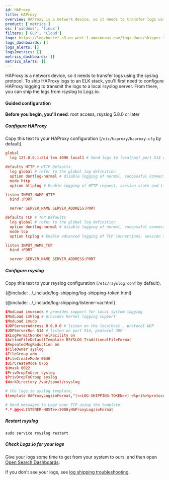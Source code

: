 ```yaml
---
id: HAProxy
title: HAProxy
overview: HAProxy is a network device, so it needs to transfer logs using the syslog protocol.
product: ['metrics']
os: ['windows', 'linux']
filters: ['GCP', 'Cloud']
logo: https://logzbucket.s3.eu-west-1.amazonaws.com/logz-docs/shipper-logos/haproxy-logo.png
logs_dashboards: []
logs_alerts: []
logs2metrics: []
metrics_dashboards: []
metrics_alerts: []
---
```




HAProxy is a network device, so it needs to transfer logs using the syslog protocol.
To ship HAProxy logs to an ELK stack, you'll first need to configure HAProxy logging to transmit the logs to a local rsyslog server.
From there, you can ship the logs from rsyslog to Logz.io.

#### Guided configuration

**Before you begin, you'll need**:
root access,
rsyslog 5.8.0 or later

 

##### Configure HAProxy

Copy this text to your HAProxy configuration (`/etc/haproxy/haproxy.cfg` by default).

```conf
global
  log 127.0.0.1:514 len 4096 local1 # Send logs to localhost port 514 over UDP, facility set to ‘local1’

defaults HTTP # HTTP Defaults
  log global # refer to the global log definition
  option dontlog-normal # disable logging of normal, successful connections
  mode http
  option httplog # Enable logging of HTTP request, session state and timers

listen INPUT_NAME_HTTP
  bind :PORT

  server SERVER_NAME SERVER_ADDRESS:PORT

defaults TCP # TCP Defaults
  log global # refer to the global log definition
  option dontlog-normal # disable logging of normal, successful connections
  mode tcp
  option tcplog # Enable advanced logging of TCP connections, session state and timers

listen INPUT_NAME_TCP
  bind :PORT

  server SERVER_NAME SERVER_ADDRESS:PORT
```

##### Configure rsyslog

Copy this text to your rsyslog configuration (`/etc/rsyslog.conf` by default).

{@include: ../_include/log-shipping/log-shipping-token.html}

{@include: ../_include/log-shipping/listener-var.html} 

```conf
$ModLoad imuxsock # provides support for local system logging
$ModLoad imklog # provides kernel logging support
$ModLoad imudp
$UDPServerAddress 0.0.0.0 # listen on the localhost , protocol UDP
$UDPServerRun 514 # listen on port 514, protocol UDP
$KLogPermitNonKernelFacility on
$ActionFileDefaultTemplate RSYSLOG_TraditionalFileFormat
$RepeatedMsgReduction on
$FileOwner syslog
$FileGroup adm
$FileCreateMode 0640
$DirCreateMode 0755
$Umask 0022
$PrivDropToUser syslog
$PrivDropToGroup syslog
$WorkDirectory /var/spool/rsyslog

# the logz.io syslog template,
$template HAProxyLogzioFormat,"[<<LOG-SHIPPING-TOKEN>>] <%pri%>%protocol-version% %timestamp:::date-rfc3339% %HOSTNAME% %app-name% %procid% %msgid% [type=haproxy] %msg%\n"

# Send messages to Logz over TCP using the template.
*.* @@<<LISTENER-HOST>>:5000;HAProxyLogzioFormat
```

##### Restart rsyslog

```shell
sudo service rsyslog restart
```

##### Check Logz.io for your logs

Give your logs some time to get from your system to ours, and then open [Open Search Dashboards](https://app.logz.io/#/dashboard/osd).

If you don't see your logs, see [log shipping troubleshooting]({{site.baseurl}}/user-guide/log-shipping/log-shipping-troubleshooting.html).

 
